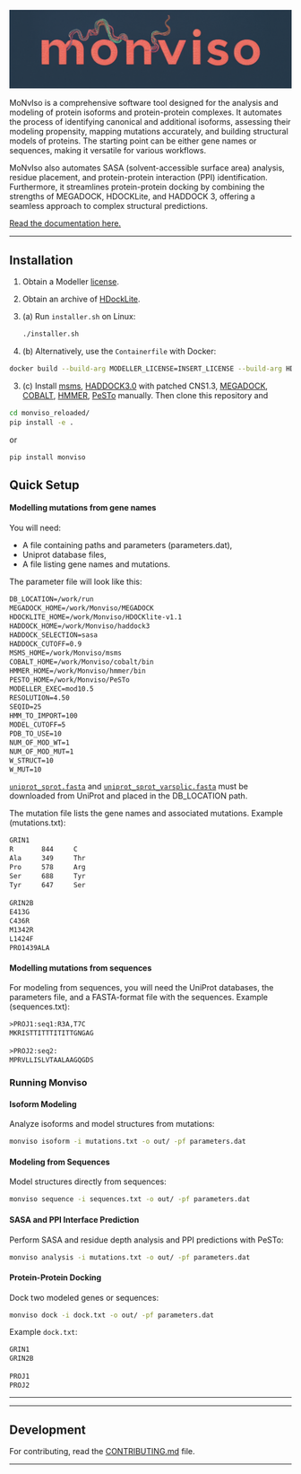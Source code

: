 ![Monviso](https://github.com/LBIC-biocomp/monviso_reloaded/blob/main/logo.png?raw=true)

MoNvIso is a comprehensive software tool designed for the analysis and modeling of protein isoforms and protein-protein complexes. It automates the process of identifying canonical and additional isoforms, assessing their modeling propensity, mapping mutations accurately, and building structural models of proteins. The starting point can be either gene names or sequences, making it versatile for various workflows.

MoNvIso also automates SASA (solvent-accessible surface area) analysis, residue placement, and protein-protein interaction (PPI) identification. Furthermore, it streamlines protein-protein docking by combining the strengths of MEGADOCK, HDOCKLite, and HADDOCK 3, offering a seamless approach to complex structural predictions.



[Read the documentation here.](https://lbic-biocomp.github.io/monviso_reloaded/)

---

## Installation

1. Obtain a Modeller [license](https://salilab.org/modeller/registration.html).
2. Obtain an archive of [HDockLite](https://huanglab.phys.hust.edu.cn/software/hdocklite/).

3. (a) Run `installer.sh` on Linux:
   ```bash
   ./installer.sh
   ```

3.  (b) Alternatively, use the `Containerfile` with Docker:
```bash
docker build --build-arg MODELLER_LICENSE=INSERT_LICENSE --build-arg HDOCKLITE_URL=PATH_TO_HDOCKlite.tar.gz -t monviso -f ./Containerfile ./

```

3. (c) Install [msms](https://ccsb.scripps.edu/msms/), [HADDOCK3.0](https://github.com/haddocking/haddock3) with patched CNS1.3, [MEGADOCK](https://github.com/akiyamalab/MEGADOCK), [COBALT](ftp://ftp.ncbi.nlm.nih.gov/pub/cobalt/executables/LATEST/), [HMMER](http://eddylab.org/software/hmmer/hmmer.tar.gz), [PeSTo](https://github.com/LBM-EPFL/PeSTo) manually. Then clone this repository and
```bash
cd monviso_reloaded/
pip install -e .
```
or
```bash
pip install monviso
```



## Quick Setup

#### Modelling mutations from gene names
You will need:

- A file containing paths and parameters (parameters.dat),
- Uniprot database files,
- A file listing gene names and mutations.

The parameter file will look like this:
```text
DB_LOCATION=/work/run
MEGADOCK_HOME=/work/Monviso/MEGADOCK
HDOCKLITE_HOME=/work/Monviso/HDOCKlite-v1.1
HADDOCK_HOME=/work/Monviso/haddock3
HADDOCK_SELECTION=sasa
HADDOCK_CUTOFF=0.9
MSMS_HOME=/work/Monviso/msms
COBALT_HOME=/work/Monviso/cobalt/bin
HMMER_HOME=/work/Monviso/hmmer/bin
PESTO_HOME=/work/Monviso/PeSTo
MODELLER_EXEC=mod10.5
RESOLUTION=4.50
SEQID=25
HMM_TO_IMPORT=100
MODEL_CUTOFF=5
PDB_TO_USE=10
NUM_OF_MOD_WT=1
NUM_OF_MOD_MUT=1
W_STRUCT=10
W_MUT=10
```

[`uniprot_sprot.fasta`](https://ftp.uniprot.org/pub/databases/uniprot/current_release/knowledgebase/complete/uniprot_sprot.fasta.gz ) and [`uniprot_sprot_varsplic.fasta`](https://ftp.uniprot.org/pub/databases/uniprot/current_release/knowledgebase/complete/uniprot_sprot_varsplic.fasta.gz) must be downloaded from UniProt and placed in the DB_LOCATION path.

The mutation file lists the gene names and associated mutations. Example (mutations.txt):
```text
GRIN1
R       844     C
Ala     349     Thr
Pro     578     Arg
Ser     688     Tyr
Tyr     647     Ser

GRIN2B
E413G
C436R
M1342R
L1424F
PRO1439ALA
```

#### Modelling mutations from sequences
For modeling from sequences, you will need the UniProt databases, the parameters file, and a FASTA-format file with the sequences. Example (sequences.txt):
```text
>PROJ1:seq1:R3A,T7C
MKRISTTITTTITITTGNGAG

>PROJ2:seq2:
MPRVLLISLVTAALAAGQGDS
```


### Running Monviso

#### Isoform Modeling
Analyze isoforms and model structures from mutations:
```bash
monviso isoform -i mutations.txt -o out/ -pf parameters.dat
```

#### Modeling from Sequences
Model structures directly from sequences:
```bash
monviso sequence -i sequences.txt -o out/ -pf parameters.dat
```

#### SASA and PPI Interface Prediction
Perform SASA and residue depth analysis and PPI predictions with PeSTo:
```bash
monviso analysis -i mutations.txt -o out/ -pf parameters.dat
```

#### Protein-Protein Docking
Dock two modeled genes or sequences:
```bash
monviso dock -i dock.txt -o out/ -pf parameters.dat
```
Example `dock.txt`:
```text
GRIN1
GRIN2B

PROJ1
PROJ2
```

---


---

## Development

For contributing, read the [CONTRIBUTING.md](CONTRIBUTING.md) file.

---

